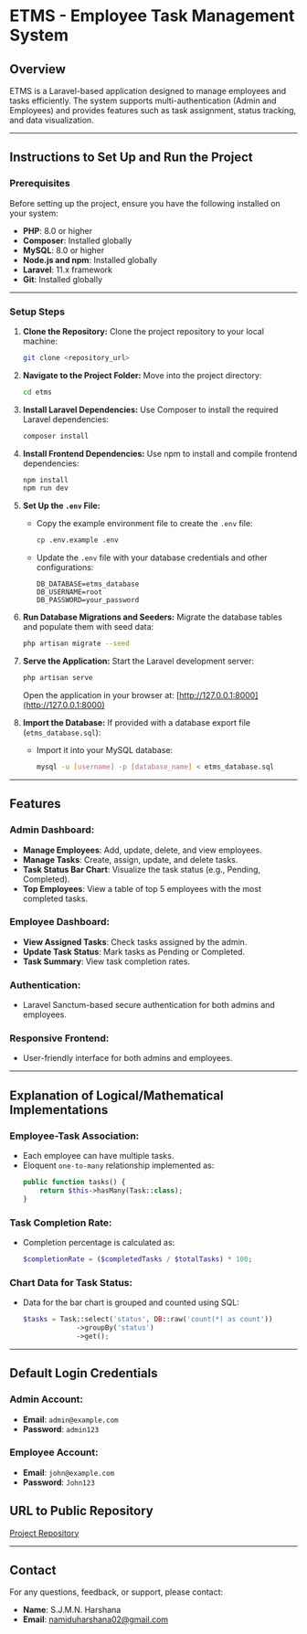 # ETMS - Employee Task Management System

## Overview

ETMS is a Laravel-based application designed to manage employees and tasks efficiently. The system supports multi-authentication (Admin and Employees) and provides features such as task assignment, status tracking, and data visualization.

---

## Instructions to Set Up and Run the Project

### Prerequisites

Before setting up the project, ensure you have the following installed on your system:

-   **PHP**: 8.0 or higher
-   **Composer**: Installed globally
-   **MySQL**: 8.0 or higher
-   **Node.js and npm**: Installed globally
-   **Laravel**: 11.x framework
-   **Git**: Installed globally

---

### Setup Steps

1. **Clone the Repository:**
   Clone the project repository to your local machine:

    ```bash
    git clone <repository_url>
    ```

2. **Navigate to the Project Folder:**
   Move into the project directory:

    ```bash
    cd etms
    ```

3. **Install Laravel Dependencies:**
   Use Composer to install the required Laravel dependencies:

    ```bash
    composer install
    ```

4. **Install Frontend Dependencies:**
   Use npm to install and compile frontend dependencies:

    ```bash
    npm install
    npm run dev
    ```

5. **Set Up the `.env` File:**

    - Copy the example environment file to create the `.env` file:
        ```bash
        cp .env.example .env
        ```
    - Update the `.env` file with your database credentials and other configurations:
        ```
        DB_DATABASE=etms_database
        DB_USERNAME=root
        DB_PASSWORD=your_password
        ```

6. **Run Database Migrations and Seeders:**
   Migrate the database tables and populate them with seed data:

    ```bash
    php artisan migrate --seed
    ```

7. **Serve the Application:**
   Start the Laravel development server:

    ```bash
    php artisan serve
    ```

    Open the application in your browser at: [http://127.0.0.1:8000](http://127.0.0.1:8000)

8. **Import the Database:**
   If provided with a database export file (`etms_database.sql`):
    - Import it into your MySQL database:
        ```bash
        mysql -u [username] -p [database_name] < etms_database.sql
        ```

---

## Features

### Admin Dashboard:

-   **Manage Employees**: Add, update, delete, and view employees.
-   **Manage Tasks**: Create, assign, update, and delete tasks.
-   **Task Status Bar Chart**: Visualize the task status (e.g., Pending, Completed).
-   **Top Employees**: View a table of top 5 employees with the most completed tasks.

### Employee Dashboard:

-   **View Assigned Tasks**: Check tasks assigned by the admin.
-   **Update Task Status**: Mark tasks as Pending or Completed.
-   **Task Summary**: View task completion rates.

### Authentication:

-   Laravel Sanctum-based secure authentication for both admins and employees.

### Responsive Frontend:

-   User-friendly interface for both admins and employees.

---

## Explanation of Logical/Mathematical Implementations

### Employee-Task Association:

-   Each employee can have multiple tasks.
-   Eloquent `one-to-many` relationship implemented as:
    ```php
    public function tasks() {
        return $this->hasMany(Task::class);
    }
    ```

### Task Completion Rate:

-   Completion percentage is calculated as:
    ```php
    $completionRate = ($completedTasks / $totalTasks) * 100;
    ```

### Chart Data for Task Status:

-   Data for the bar chart is grouped and counted using SQL:
    ```php
    $tasks = Task::select('status', DB::raw('count(*) as count'))
                 ->groupBy('status')
                 ->get();
    ```

---

## Default Login Credentials

### Admin Account:

-   **Email**: `admin@example.com`
-   **Password**: `admin123`

### Employee Account:

-   **Email**: `john@example.com`
-   **Password**: `John123`

## URL to Public Repository

[Project Repository](<(https://github.com/NamiduHarshana/etms.git)>)

---

## Contact

For any questions, feedback, or support, please contact:

-   **Name**: S.J.M.N. Harshana
-   **Email**: namiduharshana02@gmail.com
